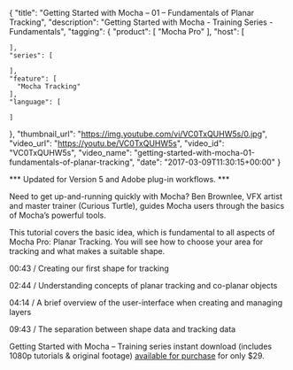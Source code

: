 {
  "title": "Getting Started with Mocha – 01 – Fundamentals of Planar Tracking",
  "description": "Getting Started with Mocha - Training Series - Fundamentals",
  "tagging": {
    "product": [
      "Mocha Pro"
    ],
    "host": [

    ],
    "series": [

    ],
    "feature": [
      "Mocha Tracking"
    ],
    "language": [

    ]
  },
  "thumbnail_url": "https://img.youtube.com/vi/VC0TxQUHW5s/0.jpg",
  "video_url": "https://youtu.be/VC0TxQUHW5s",
  "video_id": "VC0TxQUHW5s",
  "video_name": "getting-started-with-mocha-01-fundamentals-of-planar-tracking",
  "date": "2017-03-09T11:30:15+00:00"
}

*** Updated for Version 5 and Adobe plug-in workflows. ***

Need to get up-and-running quickly with Mocha? Ben Brownlee, VFX artist and master trainer (Curious Turtle), guides Mocha users through the basics of Mocha’s powerful tools.

This tutorial covers the basic idea, which is fundamental to all aspects of Mocha Pro: Planar Tracking. You will see how to choose your area for tracking and what makes a suitable shape.

00:43 / Creating our first shape for tracking

02:44 / Understanding concepts of planar tracking and co-planar objects

04:14 / A brief overview of the user-interface when creating and managing layers

09:43 / The separation between shape data and tracking data

Getting Started with Mocha – Training series instant download (includes 1080p tutorials & original footage) [available for purchase](/store/?product=getting-started-with-Mocha-pro) for only $29.
